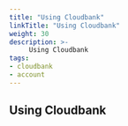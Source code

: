 ```yaml
---
title: "Using Cloudbank"
linkTitle: "Using Cloudbank"
weight: 30
description: >-
     Using Cloudbank
tags:
- cloudbank
- account
---
```


## Using Cloudbank
